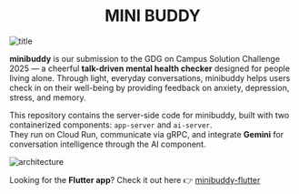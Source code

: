 <h1 align="center">MINI BUDDY</h1>

![title](https://github.com/user-attachments/assets/29522107-3022-4763-acf1-b028453dfca6)

**minibuddy** is our submission to the GDG on Campus Solution Challenge 2025 — a cheerful **talk-driven mental health checker** designed for people living alone. Through light, everyday conversations, minibuddy helps users check in on their well-being by providing feedback on anxiety, depression, stress, and memory.

This repository contains the server-side code for minibuddy, built with two containerized components: `app-server` and `ai-server`.  
They run on Cloud Run, communicate via gRPC, and integrate **Gemini** for conversation intelligence through the AI component.

![architecture](https://github.com/user-attachments/assets/588e5a9b-9d7c-40ae-92a6-51a0f92c11aa)

Looking for the **Flutter app**? Check it out here 👉 [minibuddy-flutter](https://github.com/GDGoC-SCHU/minibuddy-flutter)
